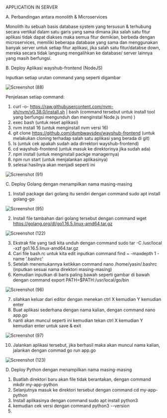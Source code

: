 APPLICATION IN SERVER

A. Perbandingan antara monolith & Microservices

Monolith itu sebuah basis database system yang tersusun & terhubung secara vertikal dalam satu garis yang sama dimana jika salah satu fitur aplikasi tidak dapat diakses maka semua fitur demikian, berbeda dengan microservices, memiliki beberapa database yang sama dan menggunakan banyak server untuk setiap fitur aplikasi, jika salah satu fitur/databse down, mereka secara tidak langsung mengalihkan ke database/ server lainnya yang masih berfungsi.

B. Deploy Aplikasi wayshub-frontend (NodeJS)

Inputkan setiap urutan command yang seperti digambar

![Screenshot (88)](https://user-images.githubusercontent.com/117638290/202864435-a8a43d3a-47f8-4e65-8b8f-55246928f4c3.png)

Penjelasan setiap command:
1. curl -o- https://raw.githubusercontent.com/nvm-sh/nvm/v0.38.0/install.sh | bash (command tersebut untuk install tool yang berfungsi mengunduh dan menginstal Node.js (nvm) )
2. exec bash (untuk reset aplikasi)
3. nvm install 16 (untuk menginstall nvm versi 16)
4. git clone https://github.com/dumbwaysdev/wayshub-frontend (untuk melakukan cloning terhadap salah satu aplikasi yang berada di git)
5. ls (untuk cek apakah sudah ada dirrektori wayshub-frontend)
6. cd wayshub-frontend (untuk masuk ke direktorinya jika sudah ada)
7. npm install (untuk menginstall packge managernya)
8. npm run start (untuk menjalankan aplikasinya)
9. selesai hasilnya akan menjadi seperti ini

![Screenshot (91)](https://user-images.githubusercontent.com/117638290/202864853-7add80ea-6dc6-42dd-a67e-6b1d74ef262c.png)

C. Deploy Golang dengan menampilkan nama masing-masing

1. Install package dari golang itu sendiri dengan command sudo apt install golang-go

![Screenshot (95)](https://user-images.githubusercontent.com/117638290/202865122-d6598b01-fe40-4722-918e-91718f84b4bf.png)

2. Install file tambahan dari golang tersebut dengan command wget https://golang.org/dl/go1.16.5.linux-amd64.tar.gz

![Screenshot (122)](https://user-images.githubusercontent.com/117638290/202865320-d4c30c7c-7bf1-4eb4-8d7f-7044491977cd.png)

3. Ekstrak file yang tadi kita unduh dengan command sudo tar -C /usr/local -xzf go1.16.5.linux-amd64.tar.gz
4. Cari file bash.rc untuk kita edit inputkan command find ~  -maxdepth 1  -name '.bashrc'
5. Setelah menemukannya ketikkan command  nano /home/yasin/.bashrc (inputkan sesuai nama direktori masing-masing)
6. Kemudian inputkan di baris paling bawah seperti gambar di bawah dengan command export PATH=$PATH:/usr/local/go/bin

![Screenshot (96)](https://user-images.githubusercontent.com/117638290/202865630-aa98cf9f-fa7e-430d-9e5a-6358ba99abd8.png)

7. silahkan keluar dari editor dengan menekan ctrl X kemudian Y kemudian enter
8. Buat aplikasi sederhana dengan nama kalian, dengan command nano app.go
9. nanti akan muncul seperti ini kemudian tekan ctrl X kemudian Y kemudian enter untuk save & exit

![Screenshot (97)](https://user-images.githubusercontent.com/117638290/202865768-6a9fd1a8-2ff0-4edb-8d34-8666b5b3f5cb.png)

10. Jalankan aplikasi tersebut, jika berhasil maka akan muncul nama kalian, jalankan dengan commad go run app.go

![Screenshot (123)](https://user-images.githubusercontent.com/117638290/202865969-5e379c05-45b3-4445-9bf0-4f1ff6a55dd5.png)


D. Deploy Python dengan menampilkan nama masing-masing

1. Buatlah direktori baru akan file tidak berantakan, dengan command mkdir my-app-python
2. Selanjutnya masuk ke direktori tersebut dengan command cd my-app-python
3. Install aplikasinya dengan command sudo apt install python3
4. kemudian cek versi dengan command python3 --version
5. 











